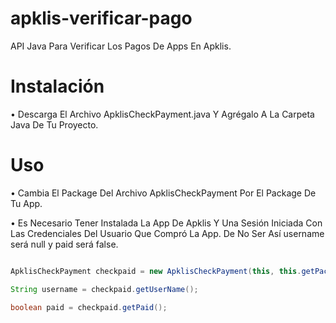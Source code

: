 # apklis-verificar-pago
API Java Para Verificar Los Pagos De Apps En Apklis.


# Instalación

 • Descarga El Archivo ApklisCheckPayment.java Y
   Agrégalo A La Carpeta Java De Tu Proyecto.


# Uso

 • Cambia El Package Del Archivo ApklisCheckPayment
   Por El Package De Tu App.
 
 • Es Necesario Tener Instalada La App De Apklis Y 
   Una Sesión Iniciada Con Las Credenciales Del
   Usuario Que Compró La App. De No Ser Así
   username será null y paid será false.
 
```java

ApklisCheckPayment checkpaid = new ApklisCheckPayment(this, this.getPackageName());

String username = checkpaid.getUserName();

boolean paid = checkpaid.getPaid();

```

   
  
   
